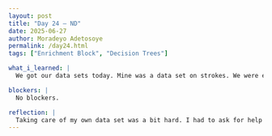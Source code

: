 ```yaml
---
layout: post
title: "Day 24 – ND"
date: 2025-06-27
author: Moradeyo Adetosoye
permalink: /day24.html
tags: ["Enrichment Block", "Decision Trees"]

what_i_learned: |
  We got our data sets today. Mine was a data set on strokes. We were each told to clean up our data tests and get perform some metric calculations using various machine learning algorithms, such as ELM, SVM, KNN, Decision Tree, and Random Project. I spent most of the day trying to lcean up the data set, but in the end I got it done. After that, we had a meeting with our faculty mentor and graduate mentor, detailing our progress for the week.

blockers: |
  No blockers.

reflection: |
  Taking care of my own data set was a bit hard. I had to ask for help from my team members a lot, but it was rewarding. I also used overleaf to write down the results of my calculations, and I enjoy writing, so that was a nice break from coding. I'll probably finish the rest of the calculations next week, since I couldn't finish them today. 
---
```

